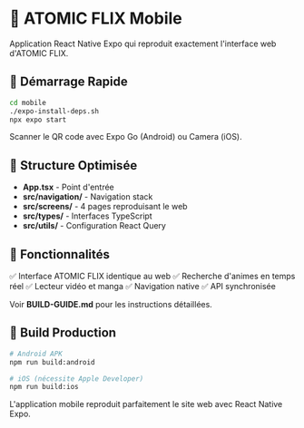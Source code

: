# 📱 ATOMIC FLIX Mobile

Application React Native Expo qui reproduit exactement l'interface web d'ATOMIC FLIX.

## 🚀 Démarrage Rapide

```bash
cd mobile
./expo-install-deps.sh
npx expo start
```

Scanner le QR code avec Expo Go (Android) ou Camera (iOS).

## 📁 Structure Optimisée

- **App.tsx** - Point d'entrée
- **src/navigation/** - Navigation stack  
- **src/screens/** - 4 pages reproduisant le web
- **src/types/** - Interfaces TypeScript
- **src/utils/** - Configuration React Query

## 🎯 Fonctionnalités

✅ Interface ATOMIC FLIX identique au web
✅ Recherche d'animes en temps réel
✅ Lecteur vidéo et manga
✅ Navigation native
✅ API synchronisée

Voir **BUILD-GUIDE.md** pour les instructions détaillées.

## 🔨 Build Production

```bash
# Android APK
npm run build:android

# iOS (nécessite Apple Developer)
npm run build:ios
```

L'application mobile reproduit parfaitement le site web avec React Native Expo.